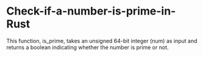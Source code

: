# Check-if-a-number-is-prime-in-Rust
 This function, is_prime, takes an unsigned 64-bit integer (num) as input and returns a boolean indicating whether the number is prime or not.

